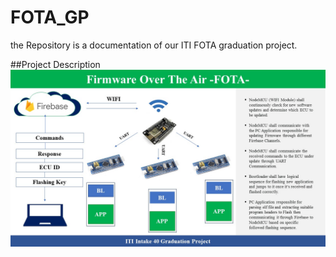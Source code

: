 # FOTA_GP
the Repository is a documentation of our ITI FOTA graduation project.

##Project Description
![](/Images/ProjectDesription.jpg)